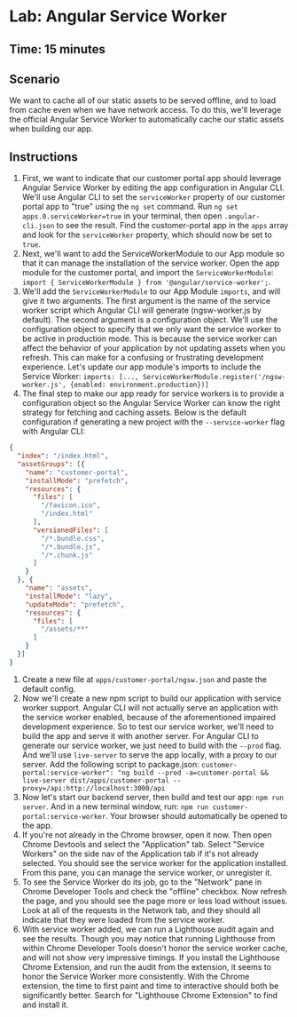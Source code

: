 # Lab: Angular Service Worker

## Time: 15 minutes

## Scenario
We want to cache all of our static assets to be served offline, and to load from cache even when we have network access. To do this, we'll leverage the official Angular Service Worker to automatically cache our static assets when building our app.

## Instructions

1. First, we want to indicate that our customer portal app should leverage Angular Service Worker by editing the app configuration in Angular CLI. We'll use Angular CLI to set the `serviceWorker` property of our customer portal app to "true" using the `ng set` command. Run `ng set apps.0.serviceWorker=true` in your terminal, then open `.angular-cli.json` to see the result. Find the customer-portal app in the `apps` array and look for the `serviceWorker` property, which should now be set to `true`.
1. Next, we'll want to add the ServiceWorkerModule to our App module so that it can manage the installation of the service worker. Open the app module for the customer portal, and import the `ServiceWorkerModule`: `import { ServiceWorkerModule } from '@angular/service-worker';`.
1. We'll add the `ServiceWorkerModule` to our App Module `imports`, and will give it two arguments. The first argument is the name of the service worker script which Angular CLI will generate (ngsw-worker.js by default). The second argument is a configuration object. We'll use the configuration object to specify that we only want the service worker to be active in production mode. This is because the service worker can affect the behavior of your application by not updating assets when you refresh. This can make for a confusing or frustrating development experience. Let's update our app module's imports to include the Service Worker: `imports: [..., ServiceWorkerModule.register('/ngsw-worker.js', {enabled: environment.production})]`
1. The final step to make our app ready for service workers is to provide a configuration object so the Angular Service Worker can know the right strategy for fetching and caching assets. Below is the default configuration if generating a new project with the `--service-worker` flag with Angular CLI:
```json
{
  "index": "/index.html",
  "assetGroups": [{
    "name": "customer-portal",
    "installMode": "prefetch",
    "resources": {
      "files": [
        "/favicon.ico",
        "/index.html"
      ],
      "versionedFiles": [
        "/*.bundle.css",
        "/*.bundle.js",
        "/*.chunk.js"
      ]
    }
  }, {
    "name": "assets",
    "installMode": "lazy",
    "updateMode": "prefetch",
    "resources": {
      "files": [
        "/assets/**"
      ]
    }
  }]
}
```
1. Create a new file at `apps/customer-portal/ngsw.json` and paste the default config.
1. Now we'll create a new npm script to build our application with service worker support. Angular CLI will not actually serve an application with the service worker enabled, because of the aforementioned impaired development experience. So to test our service worker, we'll need to build the app and serve it with another server. For Angular CLI to generate our service worker, we just need to build with the `--prod` flag. And we'll use `live-server` to serve the app locally, with a proxy to our server. Add the following script to package.json: `customer-portal:service-worker": "ng build --prod -a=customer-portal && live-server dist/apps/customer-portal --proxy=/api:http://localhost:3000/api`
1. Now let's start our backend server, then build and test our app: `npm run server`. And in a new terminal window, run: `npm run customer-portal:service-worker`. Your browser should automatically be opened to the app.
1. If you're not already in the Chrome browser, open it now. Then open Chrome Devtools and select the "Application" tab. Select "Service Workers" on the side nav of the Application tab if it's not already selected. You should see the service worker for the application installed. From this pane, you can manage the service worker, or unregister it.
1. To see the Service Worker do its job, go to the "Network" pane in Chrome Developer Tools and check the "offline" checkbox. Now refresh the page, and you should see the page more or less load without issues. Look at all of the requests in the Network tab, and they should all indicate that they were loaded from the service worker.
1. With service worker added, we can run a Lighthouse audit again and see the results. Though you may notice that running Lighthouse from within Chrome Developer Tools doesn't honor the service worker cache, and will not show very impressive timings. If you install the Lighthouse Chrome Extension, and run the audit from the extension, it seems to honor the Service Worker more consistently. With the Chrome extension, the time to first paint and time to interactive should both be significantly better. Search for "Lighthouse Chrome Extension" to find and install it.